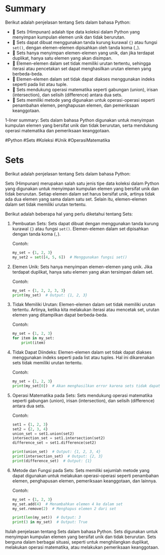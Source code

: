 # Summary

Berikut adalah penjelasan tentang Sets dalam bahasa Python:

- 📌 Sets (Himpunan) adalah tipe data koleksi dalam Python yang menyimpan kumpulan elemen unik dan tidak berurutan.
- 📌 Sets dapat dibuat menggunakan tanda kurung kurawal `{}` atau fungsi `set()`, dengan elemen-elemen dipisahkan oleh tanda koma (`,`).
- 📌 Sets hanya menyimpan elemen-elemen yang unik, dan jika terdapat duplikat, hanya satu elemen yang akan disimpan.
- 📌 Elemen-elemen dalam set tidak memiliki urutan tertentu, sehingga iterasi atau pencetakan set dapat menghasilkan urutan elemen yang berbeda-beda.
- 📌 Elemen-elemen dalam set tidak dapat diakses menggunakan indeks seperti pada list atau tuple.
- 📌 Sets mendukung operasi matematika seperti gabungan (union), irisan (intersection), dan selisih (difference) antara dua sets.
- 📌 Sets memiliki metode yang digunakan untuk operasi-operasi seperti penambahan elemen, penghapusan elemen, dan pemeriksaan keanggotaan.

1-liner summary: Sets dalam bahasa Python digunakan untuk menyimpan kumpulan elemen yang bersifat unik dan tidak berurutan, serta mendukung operasi matematika dan pemeriksaan keanggotaan. 

#Python #Sets #Koleksi #Unik #OperasiMatematika

# Sets

Berikut adalah penjelasan tentang Sets dalam bahasa Python:

Sets (Himpunan) merupakan salah satu jenis tipe data koleksi dalam Python yang digunakan untuk menyimpan kumpulan elemen yang bersifat unik dan tidak berurutan. Setiap elemen dalam set harus bersifat unik, artinya tidak ada dua elemen yang sama dalam satu set. Selain itu, elemen-elemen dalam set tidak memiliki urutan tertentu.

Berikut adalah beberapa hal yang perlu diketahui tentang Sets:

1. Pembuatan Sets:
   Sets dapat dibuat dengan menggunakan tanda kurung kurawal `{}` atau fungsi `set()`. Elemen-elemen dalam set dipisahkan dengan tanda koma (`,`).

   Contoh:
   ```python
   my_set = {1, 2, 3}
   my_set2 = set([4, 5, 6])  # Menggunakan fungsi set()
   ```

2. Elemen Unik:
   Sets hanya menyimpan elemen-elemen yang unik. Jika terdapat duplikat, hanya satu elemen yang akan tersimpan dalam set.

   Contoh:
   ```python
   my_set = {1, 2, 2, 3, 3}
   print(my_set)  # Output: {1, 2, 3}
   ```

3. Tidak Memiliki Urutan:
   Elemen-elemen dalam set tidak memiliki urutan tertentu. Artinya, ketika kita melakukan iterasi atau mencetak set, urutan elemen yang ditampilkan dapat berbeda-beda.

   Contoh:
   ```python
   my_set = {1, 2, 3}
   for item in my_set:
       print(item)
   ```

4. Tidak Dapat Diindeks:
   Elemen-elemen dalam set tidak dapat diakses menggunakan indeks seperti pada list atau tuples. Hal ini dikarenakan sets tidak memiliki urutan tertentu.

   Contoh:
   ```python
   my_set = {1, 2, 3}
   print(my_set[0])  # Akan menghasilkan error karena sets tidak dapat diindeks
   ```

5. Operasi Matematika pada Sets:
   Sets mendukung operasi matematika seperti gabungan (union), irisan (intersection), dan selisih (difference) antara dua sets.

   Contoh:
   ```python
   set1 = {1, 2, 3}
   set2 = {2, 3, 4}
   union_set = set1.union(set2)
   intersection_set = set1.intersection(set2)
   difference_set = set1.difference(set2)

   print(union_set)  # Output: {1, 2, 3, 4}
   print(intersection_set)  # Output: {2, 3}
   print(difference_set)  # Output: {1}
   ```

6. Metode dan Fungsi pada Sets:
   Sets memiliki sejumlah metode yang dapat digunakan untuk melakukan operasi-operasi seperti penambahan elemen, penghapusan elemen, pemeriksaan keanggotaan, dan lainnya.

   Contoh:
   ```python
   my_set = {1, 2, 3}
   my_set.add(4)  # Menambahkan elemen 4 ke dalam set
   my_set.remove(2)  # Menghapus elemen 2 dari set

   print(len(my_set))  # Output: 3
   print(3 in my_set)  # Output: True
   ```

Itulah penjelasan tentang Sets dalam bahasa Python. Sets digunakan untuk menyimpan kumpulan elemen yang bersifat unik dan tidak berurutan. Sets berguna dalam berbagai situasi, seperti untuk menghilangkan duplikat, melakukan operasi matematika, atau melakukan pemeriksaan keanggotaan.